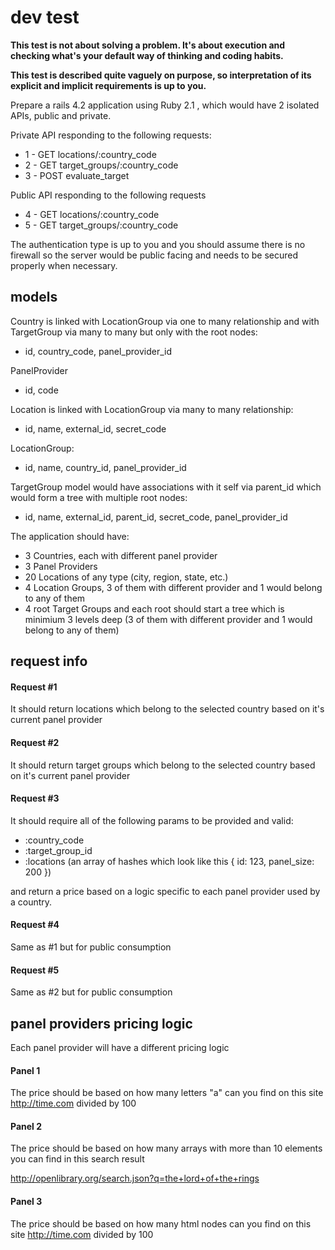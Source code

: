 # dev test

**This test is not about solving a problem. It's about execution and checking what's your default way of thinking and coding habits.**

**This test is described quite vaguely on purpose, so interpretation of its explicit and implicit requirements is up to you.**

Prepare a rails 4.2 application using Ruby 2.1 , which would have 2 isolated APIs, public and private.

Private API responding to the following requests:
  
* 1 - GET  locations/:country_code
* 2 - GET  target_groups/:country_code
* 3 - POST evaluate_target

Public API responding to the following requests

* 4 - GET  locations/:country_code
* 5 - GET  target_groups/:country_code

The authentication type is up to you and you should assume there is no firewall so the server would be public facing and needs to be secured properly when necessary.

## models

Country is linked with LocationGroup via one to many relationship and with TargetGroup via many to many but only with the root nodes:

- id, country_code, panel_provider_id

PanelProvider

- id, code

Location is linked with LocationGroup via many to many relationship:

- id, name, external_id, secret_code

LocationGroup:

- id, name, country_id, panel_provider_id

TargetGroup model would have associations with it self via parent_id which would form a tree with multiple root nodes:

- id, name, external_id, parent_id, secret_code, panel_provider_id


The application should have:
- 3 Countries, each with different panel provider
- 3 Panel Providers
- 20 Locations of any type (city, region, state, etc.)
- 4 Location Groups, 3 of them with different provider and 1 would belong to any of them  
- 4 root Target Groups and each root should start a tree which is minimium 3 levels deep (3 of them with different provider and 1 would belong to any of them) 

## request info

#### Request #1

It should return locations which belong to the selected country based on it's current panel provider

#### Request #2

It should return target groups which belong to the selected country based on it's current panel provider

#### Request #3

It should require all of the following params to be provided and valid:

- :country_code
- :target_group_id
- :locations  (an array of hashes which look like this { id: 123, panel_size: 200 })

and return a price based on a logic specific to each panel provider used by a country.

#### Request #4

Same as #1 but for public consumption 

#### Request #5

Same as #2 but for public consumption

## panel providers pricing logic

Each panel provider will have a different pricing logic
 
#### Panel 1

The price should be based on how many letters "a" can you find on this site http://time.com divided by 100
    
#### Panel 2

The price should be based on how many arrays with more than 10 elements you can find in this search result

http://openlibrary.org/search.json?q=the+lord+of+the+rings
 
#### Panel 3

The price should be based on how many html nodes can you find on this site http://time.com divided by 100



